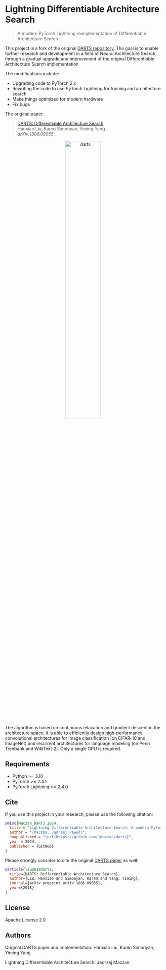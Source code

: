 # Lightning Differentiable Architecture Search

> A modern PyTorch Lightning reimplementation of Differentiable Architecture Search

This project is a fork of the original [DARTS repository](https://github.com/quark0/darts). The goal is to enable further research and development in a field of Neural Architecture Search, through a gradual upgrade and improvement of the original Differentiable Architecture Search implementation

The modifications include:
- Upgrading code to PyTorch 2.x
- Rewriting the code to use PyTorch Lightning for training and architecture search
- Make things optimized for modern hardware
- Fix bugs

The original paper:
> [DARTS: Differentiable Architecture Search](https://arxiv.org/abs/1806.09055)\
> Hanxiao Liu, Karen Simonyan, Yiming Yang.\
> _arXiv:1806.09055_.

<p align="center">
  <img src="img/darts.png" alt="darts" width="48%">
</p>

The algorithm is based on continuous relaxation and gradient descent in the architecture space. It is able to efficiently design high-performance convolutional architectures for image classification (on CIFAR-10 and ImageNet) and recurrent architectures for language modeling (on Penn Treebank and WikiText-2). Only a single GPU is required.

## Requirements
- Python >= 3.10
- PyTorch >= 2.4.1
- PyTorch Lightning >= 2.4.0


## Cite

If you use this project in your research, please use the following citation:
```bibtex
@misc{Maczan_DARTS_2024,
  title = "Lightning Differentiable Architecture Search: A modern PyTorch Lightning reimplementation of Differentiable Architecture Search (DARTS)",
  author = "{Maczan, Jędrzej Paweł}",
  howpublished = "\url{https://github.com/jmaczan/darts}",
  year = 2024,
  publisher = {GitHub}
}
```

Please strongly consider to cite the original [DARTS paper](https://arxiv.org/abs/1806.09055) as well:
```bibtex
@article{liu2018darts,
  title={DARTS: Differentiable Architecture Search},
  author={Liu, Hanxiao and Simonyan, Karen and Yang, Yiming},
  journal={arXiv preprint arXiv:1806.09055},
  year={2018}
}
```

## License
Apache License 2.0

## Authors
Original DARTS paper and implementation: Hanxiao Liu, Karen Simonyan, Yiming Yang

Lightning Differentiable Architecture Search: Jędrzej Maczan
